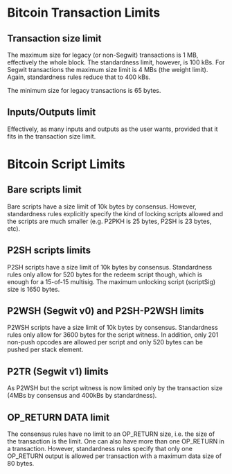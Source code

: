 # Bitcoin Transaction Limits

## Transaction size limit
The maximum size for legacy (or non-Segwit) transactions is 1 MB, effectively the whole block. The standardness limit, however, is 100 kBs. For Segwit transactions the maximum size limit is 4 MBs  (the weight limit). Again, standardness rules reduce that to 400 kBs.

The minimum size for legacy transactions is 65 bytes.

## Inputs/Outputs limit
Effectively, as many inputs and outputs as the user wants, provided that it fits in the transaction size limit.

# Bitcoin Script Limits

## Bare scripts limit
Bare scripts have a size limit of 10k bytes by consensus. However, standardness rules explicitly specify the kind of locking scripts allowed and the scripts are much smaller (e.g. P2PKH is 25 bytes, P2SH is 23 bytes, etc).

## P2SH scripts limits
P2SH scripts have a size limit of 10k bytes by consensus. Standardness rules only allow for 520 bytes for the redeem script though, which is enough for a 15-of-15 multisig. The maximum unlocking script (scriptSig) size is 1650 bytes.

## P2WSH (Segwit v0) and P2SH-P2WSH limits
P2WSH scripts have a size limit of 10k bytes by consensus. Standardness rules only allow for 3600 bytes for the script witness. In addition, only 201 non-push opcodes are allowed per script and only 520 bytes can be pushed per stack element.

## P2TR (Segwit v1) limits
As P2WSH but the script witness is now limited only by the transaction size (4MBs by consensus and 400kBs by standardness).

## OP_RETURN DATA limit
The consensus rules have no limit to an OP_RETURN size, i.e. the size of the transaction is the limit. One can also have more than one OP_RETURN in a transaction. However, standardness rules specify that only one OP_RETURN output is allowed per transaction with a maximum data size of 80 bytes.
